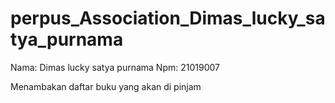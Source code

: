 # perpus_Association_Dimas_lucky_satya_purnama

Nama: Dimas lucky satya purnama
Npm: 21019007

Menambakan daftar buku yang akan di pinjam
